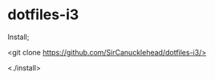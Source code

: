 # dotfiles-i3

Install; 

<git clone https://github.com/SirCanucklehead/dotfiles-i3/>

<cd dotfiles-i3>

<./install>

